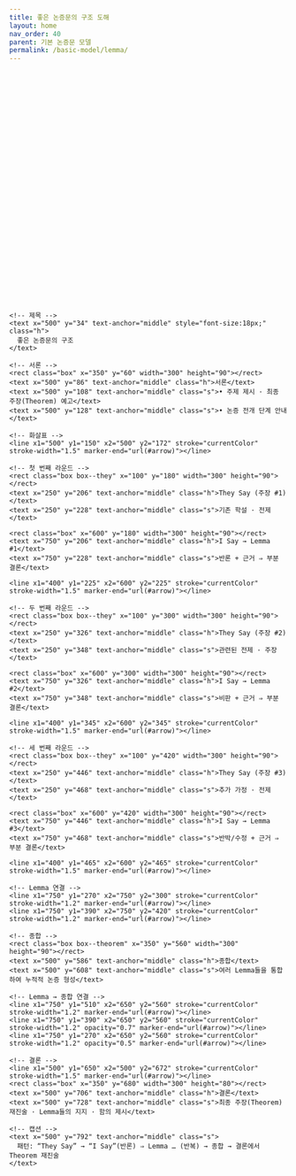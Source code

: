 ```yaml
---
title: 좋은 논증문의 구조 도해
layout: home
nav_order: 40
parent: 기본 논증문 모델
permalink: /basic-model/lemma/
---
```


<!-- 좋은 논증문 구조 도해 (한국어 번역, Just the Docs-ready) -->
<figure class="diagram-arg-structure" role="img" aria-label="좋은 논증문의 구조: 서론; 'They Say → I Say(반론)'을 통한 Lemma 축적; 종합; 결론" style="margin:1.25rem 0;">
  <style>
    .diagram-arg-structure svg { width: 100%; height: auto; }
    .diagram-arg-structure .box { fill: none; stroke: currentColor; stroke-width: 1.5; rx: 10; ry: 10; }
    .diagram-arg-structure .box--they { stroke-dasharray: 5 4; }
    .diagram-arg-structure .box--theorem { stroke-width: 2; }
    .diagram-arg-structure text { fill: currentColor; font-family: ui-sans-serif, system-ui, -apple-system, "Segoe UI", Roboto, "Helvetica Neue", Arial, "Noto Sans", "Liberation Sans", "Apple Color Emoji", "Segoe UI Emoji"; }
    .diagram-arg-structure .h { font-weight: 700; }
    .diagram-arg-structure .s { font-size: 13px; }
  </style>

  <svg viewBox="0 0 1000 820" role="presentation">
    <defs>
      <marker id="arrow" viewBox="0 0 10 10" refX="9" refY="5" markerWidth="8" markerHeight="8" orient="auto-start-reverse">
        <path d="M 0 0 L 10 5 L 0 10 z" fill="currentColor"></path>
      </marker>
    </defs>

    <!-- 제목 -->
    <text x="500" y="34" text-anchor="middle" style="font-size:18px;" class="h">
      좋은 논증문의 구조
    </text>

    <!-- 서론 -->
    <rect class="box" x="350" y="60" width="300" height="90"></rect>
    <text x="500" y="86" text-anchor="middle" class="h">서론</text>
    <text x="500" y="108" text-anchor="middle" class="s">• 주제 제시 · 최종 주장(Theorem) 예고</text>
    <text x="500" y="128" text-anchor="middle" class="s">• 논증 전개 단계 안내</text>

    <!-- 화살표 -->
    <line x1="500" y1="150" x2="500" y2="172" stroke="currentColor" stroke-width="1.5" marker-end="url(#arrow)"></line>

    <!-- 첫 번째 라운드 -->
    <rect class="box box--they" x="100" y="180" width="300" height="90"></rect>
    <text x="250" y="206" text-anchor="middle" class="h">They Say (주장 #1)</text>
    <text x="250" y="228" text-anchor="middle" class="s">기존 학설 · 전제</text>

    <rect class="box" x="600" y="180" width="300" height="90"></rect>
    <text x="750" y="206" text-anchor="middle" class="h">I Say → Lemma #1</text>
    <text x="750" y="228" text-anchor="middle" class="s">반론 + 근거 ⇒ 부분 결론</text>

    <line x1="400" y1="225" x2="600" y2="225" stroke="currentColor" stroke-width="1.5" marker-end="url(#arrow)"></line>

    <!-- 두 번째 라운드 -->
    <rect class="box box--they" x="100" y="300" width="300" height="90"></rect>
    <text x="250" y="326" text-anchor="middle" class="h">They Say (주장 #2)</text>
    <text x="250" y="348" text-anchor="middle" class="s">관련된 전제 · 주장</text>

    <rect class="box" x="600" y="300" width="300" height="90"></rect>
    <text x="750" y="326" text-anchor="middle" class="h">I Say → Lemma #2</text>
    <text x="750" y="348" text-anchor="middle" class="s">비판 + 근거 ⇒ 부분 결론</text>

    <line x1="400" y1="345" x2="600" y2="345" stroke="currentColor" stroke-width="1.5" marker-end="url(#arrow)"></line>

    <!-- 세 번째 라운드 -->
    <rect class="box box--they" x="100" y="420" width="300" height="90"></rect>
    <text x="250" y="446" text-anchor="middle" class="h">They Say (주장 #3)</text>
    <text x="250" y="468" text-anchor="middle" class="s">추가 가정 · 전제</text>

    <rect class="box" x="600" y="420" width="300" height="90"></rect>
    <text x="750" y="446" text-anchor="middle" class="h">I Say → Lemma #3</text>
    <text x="750" y="468" text-anchor="middle" class="s">반박/수정 + 근거 ⇒ 부분 결론</text>

    <line x1="400" y1="465" x2="600" y2="465" stroke="currentColor" stroke-width="1.5" marker-end="url(#arrow)"></line>

    <!-- Lemma 연결 -->
    <line x1="750" y1="270" x2="750" y2="300" stroke="currentColor" stroke-width="1.2" marker-end="url(#arrow)"></line>
    <line x1="750" y1="390" x2="750" y2="420" stroke="currentColor" stroke-width="1.2" marker-end="url(#arrow)"></line>

    <!-- 종합 -->
    <rect class="box box--theorem" x="350" y="560" width="300" height="90"></rect>
    <text x="500" y="586" text-anchor="middle" class="h">종합</text>
    <text x="500" y="608" text-anchor="middle" class="s">여러 Lemma들을 통합하여 누적적 논증 형성</text>

    <!-- Lemma → 종합 연결 -->
    <line x1="750" y1="510" x2="650" y2="560" stroke="currentColor" stroke-width="1.2" marker-end="url(#arrow)"></line>
    <line x1="750" y1="390" x2="650" y2="560" stroke="currentColor" stroke-width="1.2" opacity="0.7" marker-end="url(#arrow)"></line>
    <line x1="750" y1="270" x2="650" y2="560" stroke="currentColor" stroke-width="1.2" opacity="0.5" marker-end="url(#arrow)"></line>

    <!-- 결론 -->
    <line x1="500" y1="650" x2="500" y2="672" stroke="currentColor" stroke-width="1.5" marker-end="url(#arrow)"></line>
    <rect class="box" x="350" y="680" width="300" height="80"></rect>
    <text x="500" y="706" text-anchor="middle" class="h">결론</text>
    <text x="500" y="728" text-anchor="middle" class="s">최종 주장(Theorem) 재진술 · Lemma들의 지지 · 함의 제시</text>

    <!-- 캡션 -->
    <text x="500" y="792" text-anchor="middle" class="s">
      패턴: “They Say” → “I Say”(반론) ⇒ Lemma … (반복) → 종합 → 결론에서 Theorem 재진술
    </text>
  </svg>
</figure>
